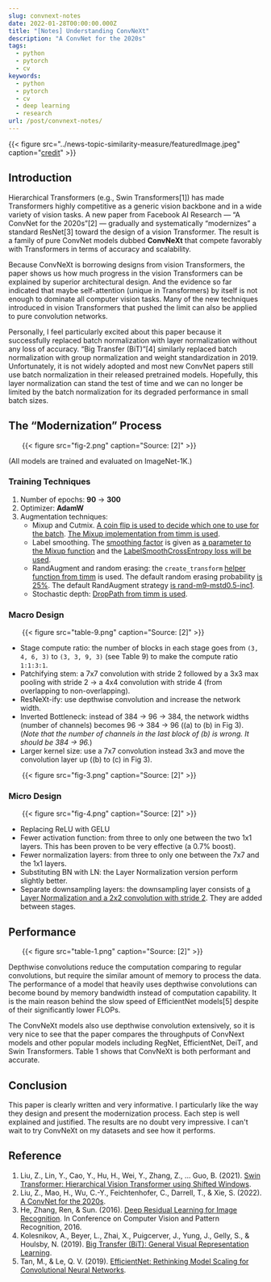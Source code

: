 ```yaml
---
slug: convnext-notes
date: 2022-01-28T00:00:00.000Z
title: "[Notes] Understanding ConvNeXt"
description: "A ConvNet for the 2020s"
tags:
  - python
  - pytorch
  - cv
keywords:
  - python
  - pytorch
  - cv
  - deep learning
  - research
url: /post/convnext-notes/
---
```


{{< figure src="../news-topic-similarity-measure/featuredImage.jpeg" caption="[credit](https://unsplash.com/photos/Oh15EWXAMvI)" >}}

## Introduction

Hierarchical Transformers (e.g., Swin Transformers[1]) has made Transformers highly competitive as a generic vision backbone and in a wide variety of vision tasks. A new paper from Facebook AI Research — “A ConvNet for the 2020s”[2] — gradually and systematically “modernizes” a standard ResNet[3] toward the design of a vision Transformer. The result is a family of pure ConvNet models dubbed **ConvNeXt** that compete favorably with Transformers in terms of accuracy and scalability.

Because ConvNeXt is borrowing designs from vision Transformers, the paper shows us how much progress in the vision Transformers can be explained by superior architectural design. And the evidence so far indicated that maybe self-attention (unique in Transformers) by itself is not enough to dominate all computer vision tasks. Many of the new techniques introduced in vision Transformers that pushed the limit can also be applied to pure convolution networks.

Personally, I feel particularly excited about this paper because it successfully replaced batch normalization with layer normalization without any loss of accuracy. “Big Transfer (BiT)”[4] similarly replaced batch normalization with group normalization and weight standardization in 2019. Unfortunately, it is not widely adopted and most new ConvNet papers still use batch normalization in their released pretrained models. Hopefully, this layer normalization can stand the test of time and we can no longer be limited by the batch normalization for its degraded performance in small batch sizes.

## The “Modernization” Process

<div style="max-width: 450px; margin-left: auto; margin-right: auto;">{{< figure src="fig-2.png" caption="Source: [2]" >}}</div>

(All models are trained and evaluated on ImageNet-1K.)

### Training Techniques

1. Number of epochs: **90** -> **300**
2. Optimizer: **AdamW**
3. Augmentation techniques:
   - Mixup and Cutmix. [A coin flip is used to decide which one to use for the batch](https://github.com/facebookresearch/ConvNeXt/blob/a9c608745273fa8419fe9e8ae3ce5bf8d32009dd/main.py#L132). [The Mixup implementation from timm is used](https://github.com/facebookresearch/ConvNeXt/blob/a9c608745273fa8419fe9e8ae3ce5bf8d32009dd/main.py#L273).
   - Label smoothing. The [smoothing factor](https://github.com/facebookresearch/ConvNeXt/blob/a9c608745273fa8419fe9e8ae3ce5bf8d32009dd/main.py#L105) is given as [a parameter to the Mixup function](https://github.com/facebookresearch/ConvNeXt/blob/a9c608745273fa8419fe9e8ae3ce5bf8d32009dd/main.py#L273) and the [LabelSmoothCrossEntropy loss will be used](https://github.com/facebookresearch/ConvNeXt/blob/a9c608745273fa8419fe9e8ae3ce5bf8d32009dd/main.py#L373).
   - RandAugment and random erasing: the `create_transform` [helper function from timm](https://github.com/facebookresearch/ConvNeXt/blob/a9c608745273fa8419fe9e8ae3ce5bf8d32009dd/datasets.py#L58) is used. The default random erasing probability [is 25%](https://github.com/facebookresearch/ConvNeXt/blob/a9c608745273fa8419fe9e8ae3ce5bf8d32009dd/main.py#L114). The default RandAugment strategy [is rand-m9-mstd0.5-inc1](https://github.com/facebookresearch/ConvNeXt/blob/a9c608745273fa8419fe9e8ae3ce5bf8d32009dd/main.py#L103).
   - Stochastic depth: [DropPath from timm is used](https://github.com/facebookresearch/ConvNeXt/blob/a9c608745273fa8419fe9e8ae3ce5bf8d32009dd/models/convnext.py#L35).

### Macro Design

<div style="max-width: 450px; margin-left: auto; margin-right: auto;">{{< figure src="table-9.png" caption="Source: [2]" >}}</div>

- Stage compute ratio: the number of blocks in each stage goes from `(3, 4, 6, 3)` to `(3, 3, 9, 3)` (see Table 9) to make the compute ratio `1:1:3:1`.
- Patchifying stem: a 7x7 convolution with stride 2 followed by a 3x3 max pooling with stride 2 -> a 4x4 convolution with stride 4 (from overlapping to non-overlapping).
- ResNeXt-ify: use depthwise convolution and increase the network width.
- Inverted Bottleneck: instead of 384 -> 96 -> 384, the network widths (number of channels) becomes 96 -> 384 -> 96 ((a) to (b) in Fig 3). (_Note that the number of channels in the last block of (b) is wrong. It should be 384 -> 96._)
- Larger kernel size: use a 7x7 convolution instead 3x3 and move the convolution layer up ((b) to (c) in Fig 3).

<div style="max-width: 450px; margin-left: auto; margin-right: auto;">{{< figure src="fig-3.png" caption="Source: [2]" >}}</div>

### Micro Design

<div style="max-width: 450px; margin-left: auto; margin-right: auto;">{{< figure src="fig-4.png" caption="Source: [2]" >}}</div>

- Replacing ReLU with GELU
- Fewer activation function: from three to only one between the two 1x1 layers. This has been proven to be very effective (a 0.7% boost).
- Fewer normalization layers: from three to only one between the 7x7 and the 1x1 layers.
- Substituting BN with LN: the Layer Normalization version perform slightly better.
- Separate downsampling layers: the downsampling layer consists of [a Layer Normalization and a 2x2 convolution with stride 2](https://github.com/facebookresearch/ConvNeXt/blob/a9c608745273fa8419fe9e8ae3ce5bf8d32009dd/models/convnext.py#L79). They are added between stages.

## Performance

<div style="max-width: 450px; margin-left: auto; margin-right: auto;">{{< figure src="table-1.png" caption="Source: [2]" >}}</div>

Depthwise convolutions reduce the computation comparing to regular convolutions, but require the similar amount of memory to process the data. The performance of a model that heavily uses depthwise convolutions can become bound by memory bandwidth instead of computation capability. It is the main reason behind the slow speed of EfficientNet models[5] despite of their significantly lower FLOPs.

The ConvNeXt models also use depthwise convolution extensively, so it is very nice to see that the paper compares the throughputs of ConvNext models and other popular models including RegNet, EfficientNet, DeiT, and Swin Transformers. Table 1 shows that ConvNeXt is both performant and accurate.

## Conclusion

This paper is clearly written and very informative. I particularly like the way they design and present the modernization process. Each step is well explained and justified. The results are no doubt very impressive. I can't wait to try ConvNeXt on my datasets and see how it performs.

## Reference

1. Liu, Z., Lin, Y., Cao, Y., Hu, H., Wei, Y., Zhang, Z., … Guo, B. (2021). [Swin Transformer: Hierarchical Vision Transformer using Shifted Windows](http://arxiv.org/abs/2103.14030).
2. Liu, Z., Mao, H., Wu, C.-Y., Feichtenhofer, C., Darrell, T., & Xie, S. (2022). [A ConvNet for the 2020s](http://arxiv.org/abs/2201.03545).
3. He, Zhang, Ren, & Sun. (2016). [Deep Residual Learning for Image Recognition](https://arxiv.org/abs/1512.03385). In Conference on Computer Vision and Pattern Recognition, 2016.
4. Kolesnikov, A., Beyer, L., Zhai, X., Puigcerver, J., Yung, J., Gelly, S., & Houlsby, N. (2019). [Big Transfer (BiT): General Visual Representation Learning](http://arxiv.org/abs/1912.11370).
5. Tan, M., & Le, Q. V. (2019). [EfficientNet: Rethinking Model Scaling for Convolutional Neural Networks](http://arxiv.org/abs/1905.11946).
